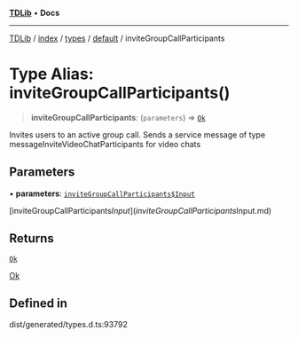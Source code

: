[**TDLib**](../../../../../../README.md) • **Docs**

***

[TDLib](../../../../../../modules.md) / [index](../../../../../README.md) / [types](../../../README.md) / [default](../README.md) / inviteGroupCallParticipants

# Type Alias: inviteGroupCallParticipants()

> **inviteGroupCallParticipants**: (`parameters`) => [`Ok`](Ok-1.md)

Invites users to an active group call. Sends a service message of type messageInviteVideoChatParticipants for video chats

## Parameters

• **parameters**: [`inviteGroupCallParticipants$Input`](inviteGroupCallParticipants$Input.md)

[inviteGroupCallParticipants$Input](inviteGroupCallParticipants$Input.md)

## Returns

[`Ok`](Ok-1.md)

[Ok](Ok-1.md)

## Defined in

dist/generated/types.d.ts:93792
